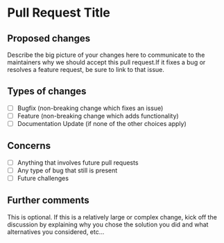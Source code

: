 # Pull Request Title

## Proposed changes

Describe the big picture of your changes here to communicate to the maintainers why we should accept this pull request.If it fixes a bug or resolves a feature request, be sure to link to that issue.

## Types of changes

- [ ] Bugfix (non-breaking change which fixes an issue)
- [ ] Feature (non-breaking change which adds functionality)
- [ ] Documentation Update (if none of the other choices apply)

## Concerns

- [ ] Anything that involves future pull requests
- [ ] Any type of bug that still is present
- [ ] Future challenges

## Further comments

This is optional. If this is a relatively large or complex change, kick off the discussion by explaining why you chose the solution you did and what alternatives you considered, etc...
